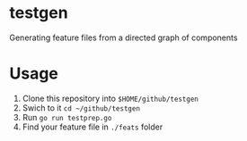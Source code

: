 # testgen

Generating feature files from a directed graph of components

Usage
=====

1. Clone this repository into `$HOME/github/testgen`
2. Swich to it `cd ~/github/testgen`
3. Run `go run testprep.go`
4. Find your feature file in `./feats` folder
